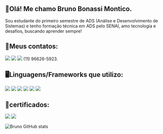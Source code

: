 
## 🧍Olá! Me chamo Bruno Bonassi Montico.
Sou estudante do primeiro semestre de ADS (Análise e Desenvolvimento de Sistemas) e tenho formação técnica em ADS pelo SENAI, amo tecnologia e desafios, buscando aprender sempre!

## 📱Meus contatos:
[![](https://img.shields.io/badge/LinkedIn-0077B5?style=for-the-badge&logo=linkedin&logoColor=white)](https://www.linkedin.com/in/bruno-bonassi-montico-3509b6266/)
[![](https://img.shields.io/badge/Gmail-D14836?style=for-the-badge&logo=gmail&logoColor=white)](https://mail.google.com/mail/u/2/#inbox?compose=GTvVlcRwQnZxlJkNKCRDjGcVCmXbtqbbHwDhRZZMcMBVsVRkrxmDkKGgSfBNJhgtVKxcNRRRxhvzq)
![](https://img.shields.io/badge/WhatsApp-25D366?style=for-the-badge&logo=whatsapp&logoColor=white) (11) 96626-5923.


## 🖥️Linguagens/Frameworks que utilizo:
![](https://img.shields.io/badge/HTML5-E34F26?style=for-the-badge&logo=html5&logoColor=white)
![](https://img.shields.io/badge/CSS3-1572B6?style=for-the-badge&logo=css3&logoColor=white)
![](https://img.shields.io/badge/JavaScript-F7DF1E?style=for-the-badge&logo=javascript&logoColor=black)
![](https://img.shields.io/badge/Python-3776AB?style=for-the-badge&logo=python&logoColor=white)
![](https://img.shields.io/badge/Django-092E20?style=for-the-badge&logo=django&logoColor=white)
![](https://img.shields.io/badge/Java-ED8B00?style=for-the-badge&logo=openjdk&logoColor=white)

## 📃certificados:
[![](https://img.shields.io/badge/Google_Cloud-4285F4?style=for-the-badge&logo=google-cloud&logoColor=white)](https://www.cloudskillsboost.google/public_profiles/5c84daa0-61de-4d2d-ba5c-b37556bbc708)
[![](https://img.shields.io/badge/Amazon_AWS-232F3E?style=for-the-badge&logo=amazon-aws&logoColor=white)](https://www.credly.com/badges/362c3057-ed68-4c61-9f3b-ee84f97474e6/whatsapp)

![Bruno GitHub stats](https://github-readme-stats.vercel.app/api?username=BrunoBmontico&show_icons=true&theme=cobalt)

#

